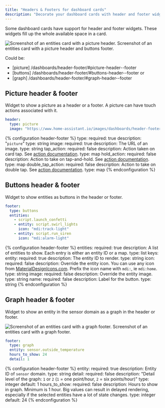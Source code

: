 ```yaml
---
title: "Headers & Footers for dashboard cards"
description: "Decorate your dashboard cards with header and footer widgets."
---
```


Some dashboard cards have support for header and footer widgets. These widgets fill up the whole available space in a card.

<p class='img'><img src='/images/dashboards/header-footer/screenshot-picture-buttons.png' alt="Screenshot of an entities card with a picture header.">
Screenshot of an entities card with a picture header and buttons footer.
</p>

Could be:
- [picture] /dashboards/header-footer/#picture-header--footer
- [buttons] /dashboards/header-footer/#buttons-header--footer or
- [graph] /dashboards/header-footer/#graph-header--footer

## Picture header & footer

Widget to show a picture as a header or a footer. A picture can have touch actions associated with it.

```yaml
header:
  type: picture
  image: "https://www.home-assistant.io/images/dashboards/header-footer/balloons-header.png"
```

{% configuration header-footer %}
type:
  required: true
  description: "`picture`"
  type: string
image:
  required: true
  description: The URL of an image.
  type: string
tap_action:
  required: false
  description: Action taken on card tap. See [action documentation](/dashboards/actions/#tap-action).
  type: map
hold_action:
  required: false
  description: Action to take on tap-and-hold. See [action documentation](/dashboards/actions/#hold-action).
  type: map
double_tap_action:
  required: false
  description: Action to take on double tap. See [action documentation](/dashboards/actions/#double-tap-action).
  type: map
{% endconfiguration %}

## Buttons header & footer

Widget to show entities as buttons in the header or footer.

```yaml
footer:
  type: buttons
  entities:
    - script.launch_confetti
    - entity: script.swirl_lights
      icon: "mdi:track-light"
    - entity: script.run_siren
      icon: "mdi:alarm-light"
```

{% configuration header-footer %}
entities:
  required: true
  description: A list of entities to show. Each entry is either an entity ID or a map.
  type: list
  keys:
    entity:
      required: true
      description: The entity ID to render.
      type: string
    icon:
      required: false
      description: Override the entity icon. You can use any icon from [MaterialDesignIcons.com](https://materialdesignicons.com). Prefix the icon name with `mdi:`, ie `mdi:home`.
      type: string
    image:
      required: false
      description: Override the entity image.
      type: string
    name:
      required: false
      description: Label for the button.
      type: string
{% endconfiguration %}

## Graph header & footer

Widget to show an entity in the sensor domain as a graph in the header or footer.

<p class='img'><img src='/images/dashboards/header-footer/graph.png' alt="Screenshot of an entities card with a graph footer.">
Screenshot of an entities card with a graph footer.
</p>

```yaml
footer:
  type: graph
  entity: sensor.outside_temperature
  hours_to_show: 24
  detail: 1
```

{% configuration header-footer %}
entity:
  required: true
  description: Entity ID of `sensor` domain.
  type: string
detail:
  required: false
  description: "Detail level of the graph: `1` or `2` (`1` = one point/hour, `2` = six points/hour)"
  type: integer
  default: 1
hours_to_show:
  required: false
  description: Hours to show in graph. Minimum is 1 hour. Big values can result in delayed rendering, especially if the selected entities have a lot of state changes.
  type: integer
  default: 24
{% endconfiguration %}
